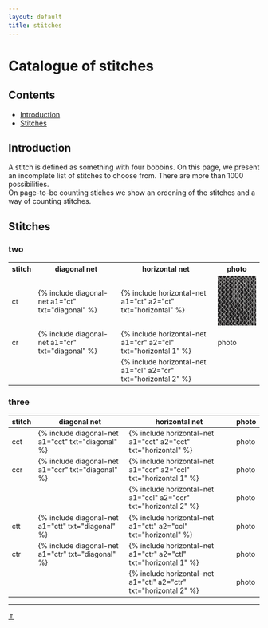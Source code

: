 ```yaml
---
layout: default
title: stitches
---
```


# Catalogue of stitches

## Contents

* [Introduction](#introduction)
* [Stitches](#stitches)

## Introduction

A stitch is defined as something with four bobbins.
On this page, we present an incomplete list of stitches to choose from. There are more than 1000 possibilities.   
On page-to-be counting stiches we show an ordening of the stitches and a way of counting stitches.   

## Stitches
### two

<table>
  <tr><th>stitch</th><th>diagonal net</th><th>horizontal net</th><th>photo</th>
  </tr>
  <tr>
    <td>ct</td>
    <td>{% include diagonal-net a1="ct" txt="diagonal" %}</td>
    <td>{% include horizontal-net a1="ct" a2="ct" txt="horizontal" %}</td>
    <td><img src="../images/ctrl/ASN03.jpg" width=200px height=100px></td>
  </tr>
  <tr>
    <td>cr</td>
    <td>{% include diagonal-net a1="cr" txt="diagonal" %}</td>
    <td>{% include horizontal-net a1="cr" a2="cl" txt="horizontal 1" %}</td>
    <td>photo</td>
  </tr>
  <tr>
    <td></td>
    <td></td>
    <td>{% include horizontal-net a1="cl" a2="cr" txt="horizontal 2" %}</td>
    <td></td>
  </tr>
 </table>
  

### three

| stitch | diagonal net | horizontal net | photo |    
| --- | --- | --- | --- | 
| cct | {% include diagonal-net a1="cct" txt="diagonal" %}| {% include horizontal-net a1="cct" a2="cct" txt="horizontal" %}  | photo |    
| ccr | {% include diagonal-net a1="ccr" txt="diagonal" %}| {% include horizontal-net a1="ccr" a2="ccl" txt="horizontal 1" %}| photo |    
|     |                                                   | {% include horizontal-net a1="ccl" a2="ccr" txt="horizontal 2" %}| photo |    
| ctt | {% include diagonal-net a1="ctt" txt="diagonal" %}| {% include horizontal-net a1="ctt" a2="ccl" txt="horizontal" %}  | photo |    
| ctr | {% include diagonal-net a1="ctr" txt="diagonal" %}| {% include horizontal-net a1="ctr" a2="ctl" txt="horizontal 1" %}| photo |    
|     |                                                   | {% include horizontal-net a1="ctl" a2="ctr" txt="horizontal 2" %}| photo |    



***
[&uArr;]()




